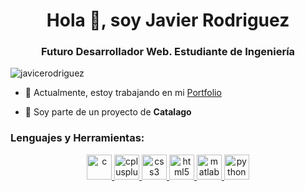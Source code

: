 <h1 align="center">Hola 👋, soy Javier Rodriguez</h1>
<h3 align="center">Futuro Desarrollador Web. Estudiante de Ingeniería</h3>

<p align="left"> <img src="https://komarev.com/ghpvc/?username=javicerodriguez&label=Profile%20views&color=0e75b6&style=flat" alt="javicerodriguez" /> </p>

- 🔭 Actualmente, estoy trabajando en mi [Portfolio](https://javicerodriguez.github.io/index.html)

- 👯 Soy parte de un proyecto de **Catalago**

<h3 align="left">Lenguajes y Herramientas:</h3>
<p align="center"> 
  <a href="https://www.cprogramming.com/" target="_blank"> 
    <img src="https://devicons.github.io/devicon/devicon.git/icons/c/c-original.svg" alt="c" width="40" height="40"/> 
  </a> 
  <a href="https://www.w3schools.com/cpp/" target="_blank"> 
    <img src="https://devicons.github.io/devicon/devicon.git/icons/cplusplus/cplusplus-original.svg" alt="cplusplus" width="40" height="40"/> 
  </a> 
  <a href="https://www.w3schools.com/css/" target="_blank"> 
    <img src="https://devicons.github.io/devicon/devicon.git/icons/css3/css3-original-wordmark.svg" alt="css3" width="40" height="40"/> 
  </a> 
  <a href="https://www.w3.org/html/" target="_blank"> 
    <img src="https://devicons.github.io/devicon/devicon.git/icons/html5/html5-original-wordmark.svg" alt="html5" width="40" height="40"/> 
  </a> 
  <a href="https://www.mathworks.com/" target="_blank"> 
    <img src="https://raw.githubusercontent.com/simple-icons/simple-icons/master/icons/mathworks.svg" alt="matlab" width="40" height="40"/> 
  </a> 
  <a href="https://www.python.org" target="_blank"> 
    <img src="https://devicons.github.io/devicon/devicon.git/icons/python/python-original.svg" alt="python" width="40" height="40"/> 
  </a> 
</p>
